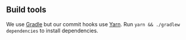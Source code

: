 ## Build tools

We use [Gradle](https://docs.gradle.org/current/userguide/command_line_interface.html) but our commit hooks use [Yarn](https://yarnpkg.com/getting-started/usage). Run `yarn && ./gradlew dependencies` to install dependencies.
